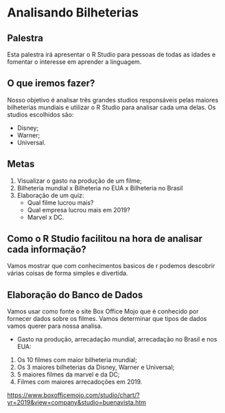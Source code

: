 # Analisando Bilheterias 

## Palestra
Esta palestra irá apresentar o R Studio para pessoas de todas as idades e fomentar o interesse em aprender a linguagem. 

## O que iremos fazer?
Nosso objetivo é analisar três grandes studios responsáveis pelas maiores bilheterias mundiais e utilizar o R Studio para analisar cada uma delas.
Os studios escolhidos são:
- Disney;
- Warner;
- Universal.

## Metas
1. Visualizar o gasto na produção de um filme;
2. Bilheteria mundial x Bilheteria no EUA x Bilheteria no Brasil
3. Elaboração de um quiz: 
   - Qual filme lucrou mais?
   - Qual empresa lucrou mais em 2019?
   - Marvel x DC.
## Como o R Studio facilitou na hora de analisar cada informação?

Vamos mostrar que com conhecimentos basicos de r podemos descobrir várias coisas de forma simples e divertida.

## Elaboração do Banco de Dados

Vamos usar como fonte o site Box Office Mojo que é conhecido por fornecer dados sobre os filmes. Vamos determinar que tipos de dados vamos querer para nossa analisa.
- Gasto na produção, arrecadação mundial, arrecadação no Brasil e nos EUA:
1. Os 10 filmes com maior bilheteria mundial;
2. Os 3 maiores bilheterias da Disney, Warner e Universal;
3. 5 maiores filmes da marvel e da DC;
4. Filmes com  maiores arrecadoções em 2019.

https://www.boxofficemojo.com/studio/chart/?yr=2019&view=company&studio=buenavista.htm
